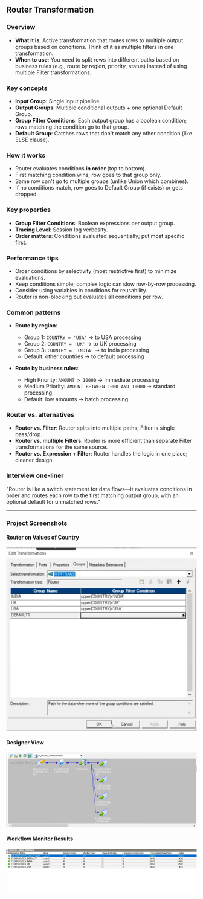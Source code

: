 ## Router Transformation 

### Overview
- **What it is**: Active transformation that routes rows to multiple output groups based on conditions. Think of it as multiple filters in one transformation.
- **When to use**: You need to split rows into different paths based on business rules (e.g., route by region, priority, status) instead of using multiple Filter transformations.

### Key concepts
- **Input Group**: Single input pipeline.
- **Output Groups**: Multiple conditional outputs + one optional Default Group.
- **Group Filter Conditions**: Each output group has a boolean condition; rows matching the condition go to that group.
- **Default Group**: Catches rows that don't match any other condition (like ELSE clause).

### How it works
- Router evaluates conditions **in order** (top to bottom).
- First matching condition wins; row goes to that group only.
- Same row can't go to multiple groups (unlike Union which combines).
- If no conditions match, row goes to Default Group (if exists) or gets dropped.

### Key properties
- **Group Filter Conditions**: Boolean expressions per output group.
- **Tracing Level**: Session log verbosity.
- **Order matters**: Conditions evaluated sequentially; put most specific first.

### Performance tips
- Order conditions by selectivity (most restrictive first) to minimize evaluations.
- Keep conditions simple; complex logic can slow row-by-row processing.
- Consider using variables in conditions for reusability.
- Router is non-blocking but evaluates all conditions per row.

### Common patterns
- **Route by region**: 
  - Group 1: `COUNTRY = 'USA'` → to USA processing
  - Group 2: `COUNTRY = 'UK'` → to UK processing  
  - Group 3: `COUNTRY = 'INDIA'` → to India processing
  - Default: other countries → to default processing

- **Route by business rules**:
  - High Priority: `AMOUNT > 10000` → immediate processing
  - Medium Priority: `AMOUNT BETWEEN 1000 AND 10000` → standard processing
  - Default: low amounts → batch processing

### Router vs. alternatives
- **Router vs. Filter**: Router splits into multiple paths; Filter is single pass/drop.
- **Router vs. multiple Filters**: Router is more efficient than separate Filter transformations for the same source.
- **Router vs. Expression + Filter**: Router handles the logic in one place; cleaner design.

### Interview one-liner
"Router is like a switch statement for data flows—it evaluates conditions in order and routes each row to the first matching output group, with an optional default for unmatched rows."

---

### Project Screenshots

#### Router on Values of Country
![Router Configuration](Router%20on%20values%20of%20country.png)

#### Designer View
![Designer](Designer.png)

#### Workflow Monitor Results
![Workflow Results](Results%20in%20workflow%20montior.png)

